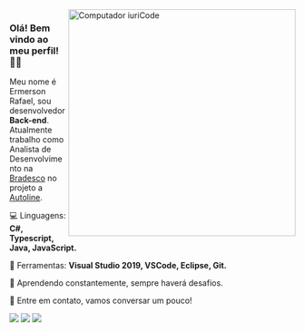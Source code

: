 <img src="https://raw.githubusercontent.com/MicaelliMedeiros/micaellimedeiros/master/image/computer-illustration.png" min-width="400px" max-width="400px" width="400px" align="right" alt="Computador iuriCode">

<h3>Olá! Bem vindo ao meu perfil! 🖖🤓</h3>

<p align="left">
Meu nome é Ermerson Rafael, sou desenvolvedor <strong>Back-end</strong>.<br>
Atualmente trabalho como Analista de Desenvolvimento na <a href="https://banco.bradesco/html/classic/index.shtm">Bradesco</a> no projeto a <a href="https://www.autoline.com.br">Autoline</a>.
</p>

<p align="left">
  💻 Linguagens: <strong>C#, Typescript, Java, JavaScript.</strong>
</p>

<p align="left">
  🧰 Ferramentas: <strong>Visual Studio 2019, VSCode, Eclipse, Git.</strong>
</p>

<p align="left">
  📖 Aprendendo constantemente, sempre haverá desafios.
</p>

<p align="left">
  💬 Entre em contato, vamos conversar um pouco!
</p>

<p align="left">
  <a href="#" alt="Outlook">
  <img src="https://img.shields.io/badge/-Email-168DE2?style=flat-square&labelColor=168DE2&logo=mail.ru&logoColor=white&link=mailto:ermersonrafael@hotmail.com" /></a>

  <a href="#" alt="Linkedin">
  <img src="https://img.shields.io/badge/-Linkedin-0e76a8?style=flat-square&logo=Linkedin&logoColor=white&link=LINK-DO-SEU-LINKEDIN" /></a>

  <a href="#" alt="Facebook">
  <img src="https://img.shields.io/badge/-Facebook-3b5998?style=flat-square&labelColor=3b5998&logo=facebook&logoColor=white&link=LINK-DO-SEU-FACEBOOK"/></a>
</p> 


<!--
**Ermerson/Ermerson** is a ✨ _special_ ✨ repository because its `README.md` (this file) appears on your GitHub profile.

Here are some ideas to get you started:

- 🔭 I’m currently working on ...
- 🌱 I’m currently learning ...
- 👯 I’m looking to collaborate on ...
- 🤔 I’m looking for help with ...
- 💬 Ask me about ...
- 📫 How to reach me: ...
- 😄 Pronouns: ...
- ⚡ Fun fact: ...
-->
